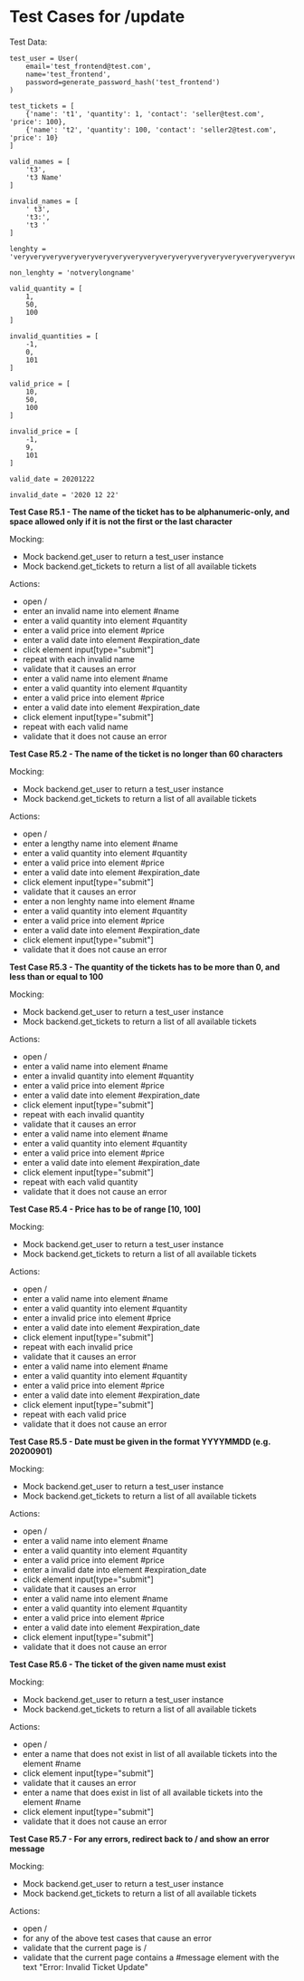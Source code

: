 # Test Cases for /update

Test Data:
```
test_user = User(
    email='test_frontend@test.com',
    name='test_frontend',
    password=generate_password_hash('test_frontend')
)

test_tickets = [
    {'name': 't1', 'quantity': 1, 'contact': 'seller@test.com', 'price': 100},
    {'name': 't2', 'quantity': 100, 'contact': 'seller2@test.com', 'price': 10}
]

valid_names = [
    't3',
	't3 Name'
]

invalid_names = [
    ' t3',
	't3:',
    't3 '
]

lenghty = 'veryveryveryveryveryveryveryveryveryveryveryveryveryveryveryveryveryveryveryveryveryveryveryveryveryveryveryveryveryveryveryveryveryveryveryveryveryveryveryveryveryveryveryveryveryveryveryveryveryveryveryveryveryveryveryveryveryveryverylongname'

non_lenghty = 'notverylongname'

valid_quantity = [
    1,
    50,
	100
]

invalid_quantities = [
    -1,
    0,
	101
]

valid_price = [
    10,
    50,
    100
]

invalid_price = [
    -1,
    9,
	101
]

valid_date = 20201222

invalid_date = '2020 12 22'

```

**Test Case R5.1 - The name of the ticket has to be alphanumeric-only, and space allowed only if it is not the first or the last character**

Mocking:

- Mock backend.get_user to return a test_user instance
- Mock backend.get_tickets to return a list of all available tickets

Actions:

- open /
- enter an invalid name into element #name
- enter a valid quantity into element #quantity
- enter a valid price into element #price 
- enter a valid date into element #expiration_date
- click element input[type="submit"]
- repeat with each invalid name
- validate that it causes an error
- enter a valid name into element #name
- enter a valid quantity into element #quantity
- enter a valid price into element #price 
- enter a valid date into element #expiration_date
- click element input[type="submit"]
- repeat with each valid name 
- validate that it does not cause an error

**Test Case R5.2 - The name of the ticket is no longer than 60 characters**

Mocking:

- Mock backend.get_user to return a test_user instance
- Mock backend.get_tickets to return a list of all available tickets

Actions:

- open /
- enter a lengthy name into element #name
- enter a valid quantity into element #quantity
- enter a valid price into element #price 
- enter a valid date into element #expiration_date
- click element input[type="submit"]
- validate that it causes an error
- enter a non lenghty name into element #name
- enter a valid quantity into element #quantity
- enter a valid price into element #price 
- enter a valid date into element #expiration_date
- click element input[type="submit"]
- validate that it does not cause an error

**Test Case R5.3 - The quantity of the tickets has to be more than 0, and less than or equal to 100**

Mocking:

- Mock backend.get_user to return a test_user instance
- Mock backend.get_tickets to return a list of all available tickets

Actions:

- open /
- enter a valid name into element #name
- enter a invalid quantity into element #quantity
- enter a valid price into element #price 
- enter a valid date into element #expiration_date
- click element input[type="submit"]
- repeat with each invalid quantity
- validate that it causes an error
- enter a valid name into element #name
- enter a valid quantity into element #quantity
- enter a valid price into element #price 
- enter a valid date into element #expiration_date
- click element input[type="submit"]
- repeat with each valid quantity
- validate that it does not cause an error


**Test Case R5.4 - Price has to be of range [10, 100]**

Mocking:

- Mock backend.get_user to return a test_user instance
- Mock backend.get_tickets to return a list of all available tickets

Actions:

- open /
- enter a valid name into element #name
- enter a valid quantity into element #quantity
- enter a invalid price into element #price 
- enter a valid date into element #expiration_date
- click element input[type="submit"]
- repeat with each invalid price
- validate that it causes an error
- enter a valid name into element #name
- enter a valid quantity into element #quantity
- enter a valid price into element #price 
- enter a valid date into element #expiration_date
- click element input[type="submit"]
- repeat with each valid price
- validate that it does not cause an error

**Test Case R5.5 - Date must be given in the format YYYYMMDD (e.g. 20200901)**

Mocking:

- Mock backend.get_user to return a test_user instance
- Mock backend.get_tickets to return a list of all available tickets

Actions:

- open /
- enter a valid name into element #name
- enter a valid quantity into element #quantity
- enter a valid price into element #price 
- enter a invalid date into element #expiration_date
- click element input[type="submit"]
- validate that it causes an error
- enter a valid name into element #name
- enter a valid quantity into element #quantity
- enter a valid price into element #price 
- enter a valid date into element #expiration_date
- click element input[type="submit"]
- validate that it does not cause an error

**Test Case R5.6 - The ticket of the given name must exist**

Mocking:

- Mock backend.get_user to return a test_user instance
- Mock backend.get_tickets to return a list of all available tickets

Actions:

- open /
- enter a name that does not exist in list of all available tickets into the element #name
- click element input[type="submit"]
- validate that it causes an error
- enter a name that does exist in list of all available tickets into the element #name
- click element input[type="submit"]
- validate that it does not cause an error

**Test Case R5.7 - For any errors, redirect back to / and show an error message**

Mocking:

- Mock backend.get_user to return a test_user instance
- Mock backend.get_tickets to return a list of all available tickets

Actions:

- open /
- for any of the above test cases that cause an error
- validate that the current page is /
- validate that the current page contains a #message element with the text "Error: Invalid Ticket Update"